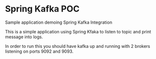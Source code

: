 Spring Kafka POC
====================

Sample application demoing Spring Kafka Integration

This is a simple application using Spring Kfaka to listen to topic and print message into logs.

In order to run this you should have kafka up and running with 2 brokers listening on ports 9092 and 9093.